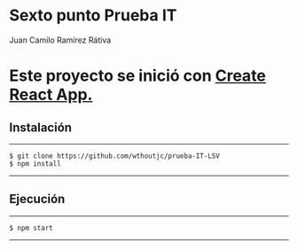 # Sexto punto Prueba IT
Juan Camilo Ramírez Rátiva

# Este proyecto se inició con [Create React App.](https://github.com/facebook/create-react-app)

## Instalación
***
```
$ git clone https://github.com/wthoutjc/prueba-IT-LSV
$ npm install
```
***

## Ejecución

***
```
$ npm start
```
***
